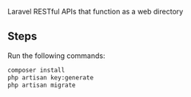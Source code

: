 Laravel RESTful APIs that function as a web directory

## Steps
Run the following commands:
```bash
composer install
php artisan key:generate
php artisan migrate
```